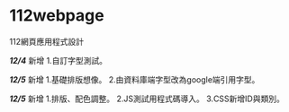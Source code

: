# 112webpage
112網頁應用程式設計

***12/4*** 新增 1.自訂字型測試。

***12/5*** 新增 1.基礎排版想像。  2.由資料庫端字型改為google端引用字型。

***12/5*** 新增 1.排版、配色調整。  2.JS測試用程式碼導入。  3.CSS新增ID與類別。
